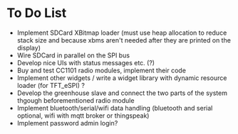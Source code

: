 # To Do List
- Implement SDCard XBitmap loader (must use heap allocation to reduce stack size and because xbms aren't needed after they are printed on the display)
- Wire SDCard in parallel on the SPI bus
- Develop nice UIs with status messages etc. (?)
- Buy and test CC1101 radio modules, implement their code
- Implement other widgets / write a widget library with dynamic resource loader (for TFT_eSPI) ?
- Develop the greenhouse slave and connect the two parts of the system thgough beforementioned radio module
- Implement bluetooth/serial/wifi data handling (bluetooth and serial optional, wifi with mqtt broker or thingspeak)
- Implement password admin login?